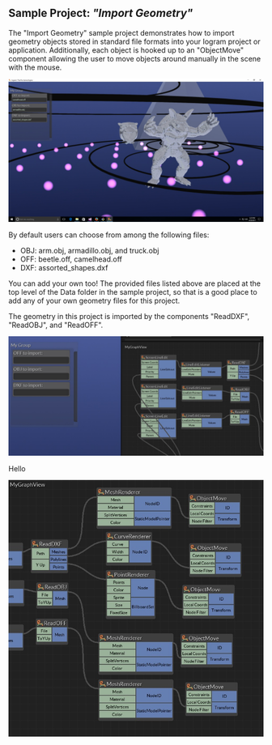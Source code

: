 ## Sample Project: _"Import Geometry"_

The "Import Geometry" sample project demonstrates how to import geometry objects stored in standard file formats into your Iogram project or application. Additionally, each object is hooked up to an "ObjectMove" component allowing the user to move objects around manually in the scene with the mouse.

![](/assets/ImportAndMove1.jpg)

By default users can choose from among the following files:

* OBJ: arm.obj, armadillo.obj, and truck.obj
* OFF: beetle.off, camelhead.off
* DXF: assorted\_shapes.dxf

You can add your own too! The provided files listed above are placed at the top level of the Data folder in the sample project, so that is a good place to add any of your own geometry files for this project.

The geometry in this project is imported by the components "ReadDXF", "ReadOBJ", and "ReadOFF".

![](/assets/ImportAndMove2.jpg)

Hello



![](/assets/ImportAndMove3.jpg)

